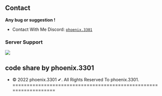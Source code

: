 

## Contact
**Any bug or suggestion !**
 - Contact With Me Discord: [`phoenix.3301`](https://discord.gg/BrPWT8fHmy)
### Server Support

<a href="https://discord.gg/BrPWT8fHmy"><img src="https://i.imgur.com/1xtu6Qu.png"></a>


## code share by phoenix.3301
* © 2022 phoenix.3301 ✔. All Rights Reserved To phoenix.3301.
==================================================================
